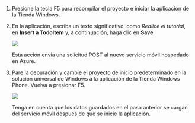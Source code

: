 1.  Presione la tecla F5 para recompilar el proyecto e iniciar la aplicación de la Tienda Windows.

2.  En la aplicación, escriba un texto significativo, como *Realice el tutorial*, en **Insert a TodoItem** y, a continuación, haga clic en **Save**.

    ![][0]

    Esta acción envía una solicitud POST al nuevo servicio móvil hospedado en Azure.

3.  Pare la depuración y cambie el proyecto de inicio predeterminado en la solución universal de Windows a la aplicación de la Tienda Windows Phone. Vuelva a presionar F5.

    ![][1]

    Tenga en cuenta que los datos guardados en el paso anterior se cargan del servicio móvil después de que se inicie la aplicación.

  [0]: ./media/mobile-services-windows-universal-test-app/mobile-quickstart-startup.png
  [1]: ./media/mobile-services-windows-universal-test-app/mobile-quickstart-completed-wp8.png

